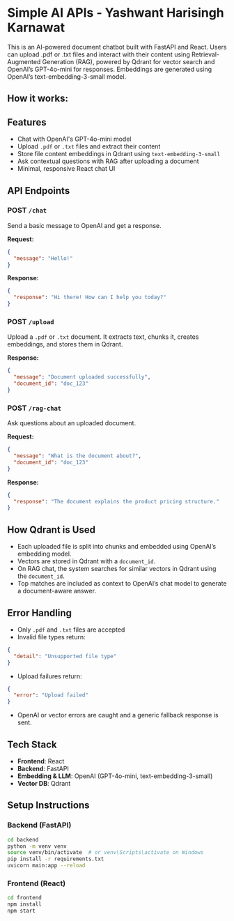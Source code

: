 # Simple AI APIs - Yashwant Harisingh Karnawat
This is an AI-powered document chatbot built with FastAPI and React. Users can upload .pdf or .txt files and interact with their content using Retrieval-Augmented Generation (RAG), powered by Qdrant for vector search and OpenAI’s GPT-4o-mini for responses. Embeddings are generated using OpenAI’s text-embedding-3-small model.

## How it works:

## Features

- Chat with OpenAI's GPT-4o-mini model
- Upload `.pdf` or `.txt` files and extract their content
- Store file content embeddings in Qdrant using `text-embedding-3-small`
- Ask contextual questions with RAG after uploading a document
- Minimal, responsive React chat UI

## API Endpoints

### POST `/chat`

Send a basic message to OpenAI and get a response.

**Request:**
```json
{
  "message": "Hello!"
}
```

**Response:**
```json
{
  "response": "Hi there! How can I help you today?"
}
```

### POST `/upload`

Upload a `.pdf` or `.txt` document. It extracts text, chunks it, creates embeddings, and stores them in Qdrant.

**Response:**
```json
{
  "message": "Document uploaded successfully",
  "document_id": "doc_123"
}
```

### POST `/rag-chat`

Ask questions about an uploaded document.

**Request:**
```json
{
  "message": "What is the document about?",
  "document_id": "doc_123"
}
```

**Response:**
```json
{
  "response": "The document explains the product pricing structure."
}
```

## How Qdrant is Used

- Each uploaded file is split into chunks and embedded using OpenAI’s embedding model.
- Vectors are stored in Qdrant with a `document_id`.
- On RAG chat, the system searches for similar vectors in Qdrant using the `document_id`.
- Top matches are included as context to OpenAI’s chat model to generate a document-aware answer.

## Error Handling

- Only `.pdf` and `.txt` files are accepted
- Invalid file types return:
```json
{
  "detail": "Unsupported file type"
}
```
- Upload failures return:
```json
{
  "error": "Upload failed"
}
```
- OpenAI or vector errors are caught and a generic fallback response is sent.

## Tech Stack

- **Frontend**: React
- **Backend**: FastAPI
- **Embedding & LLM**: OpenAI (GPT-4o-mini, text-embedding-3-small)
- **Vector DB**: Qdrant

## Setup Instructions

### Backend (FastAPI)

```bash
cd backend
python -m venv venv
source venv/bin/activate  # or venv\Scripts\activate on Windows
pip install -r requirements.txt
uvicorn main:app --reload
```

### Frontend (React)

```bash
cd frontend
npm install
npm start
```

